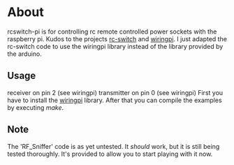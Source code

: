# About

rcswitch-pi is for controlling rc remote controlled power sockets 
with the raspberry pi. Kudos to the projects [rc-switch](http://code.google.com/p/rc-switch)
and [wiringpi](https://projects.drogon.net/raspberry-pi/wiringpi).
I just adapted the rc-switch code to use the wiringpi library instead of
the library provided by the arduino.


## Usage

receiver on pin 2 (see wiringpi)
transmitter on pin 0 (see wiringpi)
First you have to install the [wiringpi](https://projects.drogon.net/raspberry-pi/wiringpi/download-and-install/) library.
After that you can compile the examples by executing *make*. 

## Note
The 'RF\_Sniffer' code is as yet untested.  It _should_ work, but it is still being tested thoroughly.  It's provided to allow you to start playing with it now.
